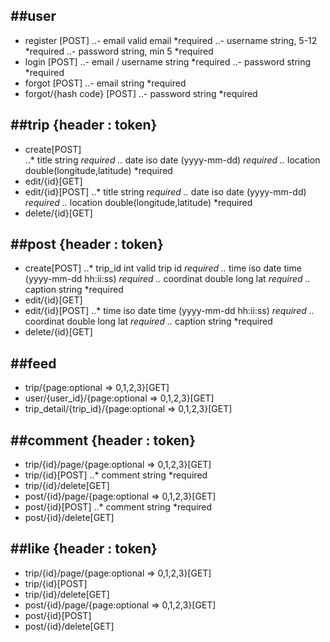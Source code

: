 ##user
------
* register [POST]
..- email           valid email                     *required
..- username        string, 5-12                    *required
..- password        string, min 5                   *required
* login [POST]
..- email / username                string          *required
..- password                        string          *required
* forgot [POST]
..- email                           string          *required
* forgot/{hash code} [POST]
..- password                        string          *required
 
 
##trip {header : token}
----------
* create[POST]   
..* title           string                          *required
..* date            iso date (yyyy-mm-dd)           *required
..* location        double(longitude,latitude)      *required
* edit/{id}[GET]
* edit/{id}[POST]
..* title           string                          *required
..* date            iso date (yyyy-mm-dd)           *required
..* location        double(longitude,latitude)      *required      
* delete/{id}[GET]
 
 
##post {header : token}
--------
* create[POST]
..* trip_id         int valid trip id                       *required
..* time            iso date time (yyyy-mm-dd hh:ii:ss)     *required
..* coordinat       double long lat                         *required
..* caption         string                                  *required
* edit/{id}[GET]
* edit/{id}[POST]
..* time            iso date time (yyyy-mm-dd hh:ii:ss)     *required
..* coordinat       double long lat                         *required
..* caption         string                                  *required      
* delete/{id}[GET]
 
 
##feed
-----------
* trip/{page:optional => 0,1,2,3}[GET]
* user/{user_id}/{page:optional => 0,1,2,3}[GET]
* trip_detail/{trip_id}/{page:optional => 0,1,2,3}[GET]
 
 
##comment {header : token}
--------------
* trip/{id}/page/{page:optional => 0,1,2,3}[GET]
* trip/{id}[POST]
..* comment         string                                  *required
* trip/{id}/delete[GET]
* post/{id}/page/{page:optional => 0,1,2,3}[GET]
* post/{id}[POST]
..* comment         string                                  *required
* post/{id}/delete[GET]
 
 
##like {header : token}
---------------
* trip/{id}/page/{page:optional => 0,1,2,3}[GET]
* trip/{id}[POST]
* trip/{id}/delete[GET]
* post/{id}/page/{page:optional => 0,1,2,3}[GET]
* post/{id}[POST]
* post/{id}/delete[GET]


